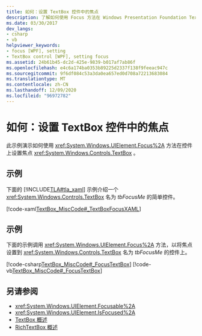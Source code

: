 ```yaml
---
title: 如何：设置 TextBox 控件中的焦点
description: 了解如何使用 Focus 方法在 Windows Presentation Foundation TextBox 控件上设置焦点。
ms.date: 03/30/2017
dev_langs:
- csharp
- vb
helpviewer_keywords:
- focus [WPF], setting
- TextBox control [WPF], setting focus
ms.assetid: 24b61b45-dc2d-425e-9839-b017af7ab86f
ms.openlocfilehash: e4c6a174ba0353b89225d2337f138f9feeac947c
ms.sourcegitcommit: 9f6df084c53a3da0ea657ed0d708a72213683084
ms.translationtype: MT
ms.contentlocale: zh-CN
ms.lasthandoff: 12/09/2020
ms.locfileid: "96972782"
---
```

# <a name="how-to-set-focus-in-a-textbox-control"></a>如何：设置 TextBox 控件中的焦点
此示例演示如何使用 <xref:System.Windows.UIElement.Focus%2A> 方法在控件上设置焦点 <xref:System.Windows.Controls.TextBox> 。  
  
## <a name="example"></a>示例  
 下面的 [!INCLUDE[TLA#tla_xaml](../../../includes/tlasharptla-xaml-md.md)] 示例介绍一个 <xref:System.Windows.Controls.TextBox> 名为 *tbFocusMe* 的简单控件。  
  
 [!code-xaml[TextBox_MiscCode#_TextBoxFocusXAML](~/samples/snippets/csharp/VS_Snippets_Wpf/TextBox_MiscCode/CSharp/Window1.xaml#_textboxfocusxaml)]  
  
## <a name="example"></a>示例  
 下面的示例调用 <xref:System.Windows.UIElement.Focus%2A> 方法，以将焦点设置到 <xref:System.Windows.Controls.TextBox> 名为 *tbFocusMe* 的控件上。  
  
 [!code-csharp[TextBox_MiscCode#_FocusTextBox](~/samples/snippets/csharp/VS_Snippets_Wpf/TextBox_MiscCode/CSharp/Window1.xaml.cs#_focustextbox)]
 [!code-vb[TextBox_MiscCode#_FocusTextBox](~/samples/snippets/visualbasic/VS_Snippets_Wpf/TextBox_MiscCode/VisualBasic/Window1.xaml.vb#_focustextbox)]  
  
## <a name="see-also"></a>另请参阅

- <xref:System.Windows.UIElement.Focusable%2A>
- <xref:System.Windows.UIElement.IsFocused%2A>
- [TextBox 概述](textbox-overview.md)
- [RichTextBox 概述](richtextbox-overview.md)

